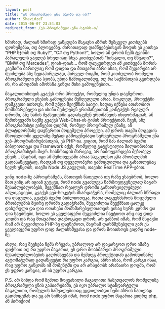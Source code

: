 ```yaml
---
layout: post
title: "ეს პროგრამული ენა სჯობს თუ ის?"
author: ShavidzeT
date: 2015-06-07 23:54:03
redirect_from: /ეს-პროგრამული-ენა-სჯობს-თ/
---
```

ხშირად, ძალიან ხშირად ვაწყდები მსგავსი აზრის შემცველ კითხვებს ფორუმებსა, თუ ბლოგებზე. ძირითადად დამწყებებისგან მოდის ეს კითხვა "PHP სჯობს თუ Ruby?", "C# თუ Python?", ხოლო ამ დროს ჩემს ტვინში პარალელს ვავლებ სრულიად სხვა კითხვებთან "ხინკალი, თუ მწვადი?", "BMW თუ Mercedes", დიახ-დიახ... რომ დაუკვირდეთ ამ კითხვებს შორის კავშირი მართლაც რომ დიდია და მთავარი აზრი ისაა, რომ შედარება არ შეიძლება ასე ზედაპირულად, პირველ რიგში, რომ კითხულობ რომელი პროგრამული ენა სჯობს, უნდა ჩამოყალიბდე, თუ რა საქმისთვის გჭირდება ის, რა ამოცანის ამოხსნა გინდა მისი გამოყენებით...

მაგალითისთვის გვაქვს ორი პროექტი, რომელიც უნდა დავწეროთ. პროგრამული ენების გამოყენება შეზღუდული არაა. მოკლედ, პროექტში დამკვეთი ითხოვს, რომ უნდა შეიქმნას საიტი, სადაც იქნება ათასობით მომხმარებელი და ისინი შეძლებენ ერთმანეთთან კონტაქტს რეალურ დროში, ანუ წამის მეასედებში გადასცემენ ერთმანეთს ინფორმაციას, ამ შემთხვევაში საქმე გვაქვს Web-Chat-ის ტიპის პროექტთან. ჩვენ, ანუ პროგრამისტი ვიწყებთ ფიქრს, რომელ პროგრამულ ენაზე, ან პლატფორმაზე დავწეროთ მოცემული პროექტი. ამ დროს თავში მოგვდის მსოფლიოში ყველაზე მეტად გამოყენებადი სერვერული პროგრამული ენა ვებ-პროგრამირებისთვის, ეს PHP-ია. ვიცით, რომ მას ძალიან ბევრი  ბიბლიოთეკა და Framework აქვს, რომელიც გატესტილია მილიონობით პროგრამისტის მიერ. სისწრაფის მხრივაც, არ ჩამოუვარდება მეზობელ ენებს... მაგრამ, იგი ამ შემთხვევაში არაა საუკეთესო გზა პრობლემის გადასაწყვეტად, რადგან თუ დეველოპერი გამოცდილია და განათლებაც ხელს უწყობს, თავში Node.JS გაუვლის, თავისი RealTime APP-ებით.

ვინც node-ზე აპროგრამებს, მათთვის ნათელია თუ რაზე ვსაუბრობ, ხოლო მათ ვინც არ იციან ვეტყვი, რომ node გვაძლევს წარმოუდგენელად მაგარ შესაძლებლობებს, შევქმნათ რეალურ დროში განხორციელებული აპლიკაციები, გვაქვს ვებ-სოკეტის მხარდაჭერა, რომელიც ძალიან სწრაფი და დაცულია, გვაქვს ბევრი ბიბლიოთეკა, რათა დაგვეხმაროს მოცემული პრობლემის მცირე დროში გადაჭრაში, შეგვიძლია შევქმნათ ცალკე დახურული და ღია ოთახები მომხმარებელთათვის ვისაც სურს კერძო და ღია საუბრები, ხოლო ეს ყველაფერი შეგვიძლია ჩავტიოთ არც ისე დიდ კოდში და რაც მთავარია დავზოგავთ დროს, არ ვამბობ იმას, რომ მსგავსი რამ არ შეგვიძლია PHP-ზე დავწეროთ, მაგრამ დარწმუნებული ვარ ეს ყველაფერი უფრო დიდ ძალისხმევასა და დროს მოითხოვს ვიდრე node-ზე.

ახლა, რაც შეეხება ჩემს რჩევას, უბრალოდ არ დაკარგოთ დრო იმაზე ფიქრით თუ რა უფრო მაგარია, ეს დრო მოახმარეთ პროგრამული შესაძლებლობების გაღრმავებას და შემდეგ პროექტიდან გამომდინარე ავტომატურად გადაწყვეტთ რა უფრო კარგია, აზრი ისაა, რომ კარგი ისაა, რაც უფრო გაწყობს იმ მომენტში და არ არსებობს არანაირი დოგმა, რომ ეს უფრო კარგია, ან ის უფრო კარგია.

P.S. არ მინდა რომ ზემოთ მოყვანილი მაგალითი ჩამეთვალოს რომელიმე პროგრამული ენის გაპიარებაში, ეს იყო უბრალო სტანდარტული მაგალითი, რომელის საშუალებითაც ვცდილობდი ჩემი აზრის ნათლად გადმოცემას და ეგ არ ნიშნავს იმას, რომ node უფრო მაგარია ვიდრე php, ან პირიქით!
